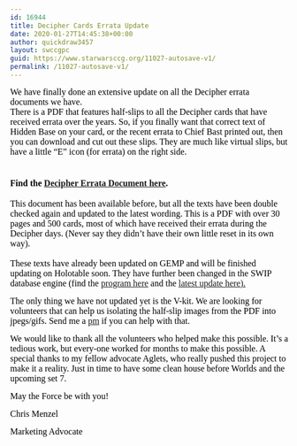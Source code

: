 ```yaml
---
id: 16944
title: Decipher Cards Errata Update
date: 2020-01-27T14:45:38+00:00
author: quickdraw3457
layout: swccgpc
guid: https://www.starwarsccg.org/11027-autosave-v1/
permalink: /11027-autosave-v1/
---
```

<span style="font-family: Calibri;"><span style="color: #000000; font-size: medium;">We have finally done an extensive update on all the Decipher errata documents we have.<br /> </span><span style="color: #000000; font-size: medium;"> There is a PDF that features half-slips to all the Decipher cards that have received errata over the years. So, if you finally want that correct text of Hidden Base on your card, or the recent errata to Chief Bast printed out, then you can download and cut out these slips. They are much like virtual slips, but have a little “E” icon (for errata) on the right side. </span></span>

# <span style="color: #000000; font-family: Calibri; font-size: medium;">Find the <a href="http://www.starwarsccg.org/virtual/DErrata.pdf">Decipher Errata Document here</a>. </span>

<span style="color: #000000; font-family: Calibri; font-size: medium;">This document has been available before, but all the texts have been double checked again and updated to the latest wording. This is a PDF with over 30 pages and 500 cards, most of which have received their errata during the Decipher days. (Never say they didn’t have their own little reset in its own way).<br /> </span><span style="color: #000000; font-family: Calibri; font-size: medium;"><br /> These texts have already been updated on GEMP and will be finished updating on Holotable soon. They have further been changed in the SWIP database engine (find the <a href="http://www.starwarsccg.org/resources/software/">program here</a> and the <a href="http://www.starwarsccg.org/forums/viewtopic.php?f=188&t=57098&p=1113196#p1113196">latest update here). </a></span>

<span style="color: #000000; font-family: Calibri; font-size: medium;">The only thing we have not updated yet is the V-kit. We are looking for volunteers that can help us isolating the half-slip images from the PDF into jpegs/gifs. Send me a <a href="http://www.starwarsccg.org/forums/ucp.php?i=pm&mode=compose&u=16">pm</a> if you can help with that. </span>

<span style="color: #000000; font-family: Calibri; font-size: medium;">We would like to thank all the volunteers who helped make this possible. It’s a tedious work, but every-one worked for months to make this possible. A special thanks to my fellow advocate Aglets, who really pushed this project to make it a reality. Just in time to have some clean house before Worlds and the upcoming set 7. </span>

<span style="color: #000000; font-family: Calibri; font-size: medium;">May the Force be with you!</span>

<span style="color: #000000; font-family: Calibri; font-size: medium;">Chris Menzel</span>

<span style="color: #000000; font-family: Calibri; font-size: medium;">Marketing Advocate</span>